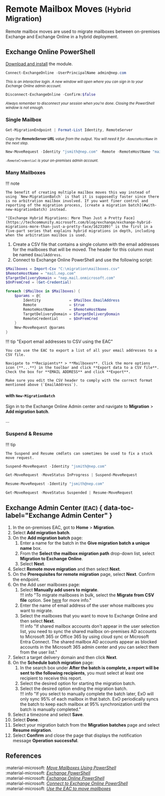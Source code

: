 # Remote Mailbox Moves <small>(Hybrid Migration)</small>

Remote mailbox moves are used to migrate mailboxes between on-premises Exchange and Exchange Online in a hybrid deployment.
## Exchange Online PowerShell

[Download and install](https://learn.microsoft.com/en-us/powershell/exchange/exchange-online-powershell-v2?view=exchange-ps#install-and-maintain-the-exchange-online-powershell-module) the module.

```powershell title="Connecting to Exchange Online PowerShell"
Connect-ExchangeOnline -UserPrincipalName admin@nep.com
```

<small>*This is an interactive login. A new window will open where you can sign in to your Exchange Online admin account.*</small>

```powershell title="Disconnecting from Exchange Online PowerShell"
Disconnect-ExchangeOnline -Confirm:$false
```

<small>*Always remember to disconnect your session when you're done. Closing the PowerShell window is not enough.*</small>

### Single Mailbox

```powershell title="1. Find migration endpoint remote server URL"
Get-MigrationEndpoint | Format-List Identity, RemoteServer
```

<small>*Copy the **RemoteServer URL** value from the output. You will need it for `-RemoteHostName` in the next step.*</small>

```powershell title="2. Move mailbox to Exchange Online"
New-MoveRequest -Identity "jsmith@nep.com" -Remote -RemoteHostName "mail.nep.com" -TargetDeliveryDomain "nep.mail.onmicrosoft.com" -RemoteCredential (Get-Credential)
```

<small>*`-RemoteCredential` is your on-premises admin account.*</small>

### Many Mailboxes

!!! note

    The benefit of creating multiple mailbox moves this way instead of using `New-MigrationBatch` is that it is supposedly faster since there is no arbitration mailbox involved. If you want finer control and reporting of the migration process, [create a migration batch](#with-new-migrationbatch) instead.

    "[Exchange Hybrid Migrations: More Than Just a Pretty Face](https://techcommunity.microsoft.com/blog/exchange/exchange-hybrid-migrations-more-than-just-a-pretty-face/1623109)" is the first in a five-part series that explains hybrid migrations in depth, including when the arbitration mailbox is used.

1. Create a CSV file that contains a single column with the email addresses for the mailboxes that will be moved. The header for this column must be named `EmailAddress`.
2. Connect to Exchange Online PowerShell and use the following script:

```powershell
$Mailboxes = Import-Csv "C:\migration\mailboxes.csv"
$RemoteHostName = "mail.nep.com"
$TargetDeliveryDomain = "nep.mail.onmicrosoft.com"
$OnPremCred = (Get-Credential)

foreach ($Mailbox in $Mailboxes) {
    $params = @{
        Identity             = $Mailbox.EmailAddress
        Remote               = $true
        RemoteHostName       = $RemoteHostName
        TargetDeliveryDomain = $TargetDeliveryDomain
        RemoteCredential     = $OnPremCred
    }
    New-MoveRequest @params
}
```

!!! tip "Export email addresses to CSV using the EAC"

    You can use the EAC to export a list of all your email addresses to a CSV file.

    Navigate to **Recipients** > **Mailboxes**. Click the more options icon (**...**) in the toolbar and click **Export data to a CSV file**. Check the box for **EMAIL ADDRESS** and click **Export**.

    Make sure you edit the CSV header to comply with the correct format mentioned above (`EmailAddress`).

#### with `New-MigrationBatch`

Sign in to the Exchange Online Admin center and navigate to **Migration** > **Add migration batch**.

...

### Suspend & Resume

!!! tip
    
    The Suspend and Resume cmdlets can sometimes be used to fix a stuck move request.

```powershell title="Suspend a specific request"
Suspend-MoveRequest -Identity "jsmith@nep.com"
```

```powershell title="Suspend all requests that are in progress"
Get-MoveRequest -MoveStatus InProgress | Suspend-MoveRequest
```

```powershell title="Resume a specific request"
Resume-MoveRequest -Identity "jsmith@nep.com"
```

```powershell title="Resume all suspended requests"
Get-MoveRequest -MoveStatus Suspended | Resume-MoveRequest
```

## Exchange Admin Center <small>(EAC)</small> { data-toc-label="Exchange Admin Center" }

1. In the on-premises EAC, got to **Home** > **Migration**.
2. Select **Add migration batch**.
3. On the **Add migration batch** page:
    1. Enter a name for the batch in the **Give migration batch a unique name** box.
    2. From the **Select the mailbox migration path** drop-down list, select **Migration to Exchange Online**.
    3. Select **Next**.
4. Select **Remote move migration** and then select **Next**.
5. On the **Prerequisites for remote migration** page, select **Next**. Confirm the endpoint.
6. On the Add user mailboxes page:
    1. Select **Manually add users to migrate**.<br>
    !!! info "To migrate mailboxes in bulk, select the **Migrate from CSV file** option. See [here](https://learn.microsoft.com/en-us/exchange/mailbox-migration/csv-files-for-migration) for more info."
    2. Enter the name of email address of the user whose mailboxes you want to migrate.
    3. Select the mailboxes that you want to move to Exchange Online and then select **Next**.<br>
    !!! info "If shared mailbox accounts don't appear in the user selection list, you need to sync the shared mailbox on-premises AD accounts to Microsoft 365 or Office 365 by using cloud sync or Microsoft Entra Connect. The shared mailbox AD accounts appear as blocked accounts in the Microsoft 365 admin center and you can select them from the user list."
7. Select a target delivery domain and then click **Next**.
8. On the **Schedule batch migration** page:
    1. In the search box under **After the batch is complete, a report will be sent to the following recipients**, you must select at least one recipient to receive this report.
    2. Select the desired option for starting the migration batch.
    3. Select the desired option ending the migration batch.<br>
    !!! info "If you select to manually complete the batch later, ExO will only sync 95% of each mailbox in that batch. ExO periodically syncs the batch to keep each mailbox at 95% synchronization until the batch is manually completed."
9. Select a timezone and select **Save**.
10. Select **Done**.
11. Select your migration batch from the **Migration batches** page and select **Resume migration**.
12. Select **Confirm** and close the page that displays the notification message **Operation successful**.

## References

:material-microsoft: [*Move Mailboxes Using PowerShell*](https://learn.microsoft.com/en-us/exchange/hybrid-deployment/move-mailboxes-using-powershell#use-powershell-to-move-mailboxes)<br>
:material-microsoft: [*Exchange PowerShell*](https://learn.microsoft.com/en-us/powershell/module/exchange/?view=exchange-ps)<br>
:material-microsoft: [*Exchange Online PowerShell*](https://learn.microsoft.com/en-us/powershell/exchange/exchange-online-powershell?view=exchange-ps)<br>
:material-microsoft: [*Connect to Exchange Online PowerShell*](https://learn.microsoft.com/en-us/powershell/exchange/connect-to-exchange-online-powershell)<br>
:material-microsoft: [*Use the EAC to move mailboxes*](https://learn.microsoft.com/en-us/exchange/hybrid-deployment/move-mailboxes-using-eac#use-the-eac-to-move-mailboxes)

